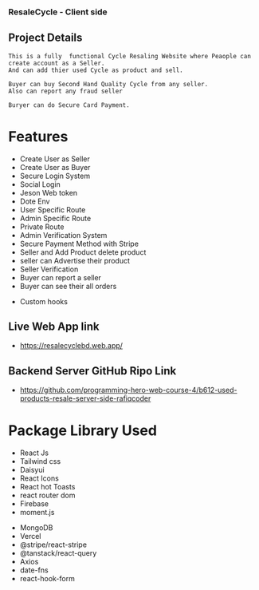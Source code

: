 ### ResaleCycle - Client side

## Project Details

    This is a fully  functional Cycle Resaling Website where Peaople can create account as a Seller.
    And can add thier used Cycle as product and sell.

    Buyer can buy Second Hand Quality Cycle from any seller.
    Also can report any fraud seller

    Buryer can do Secure Card Payment.

# Features

- Create User as Seller
- Create User as Buyer
- Secure Login System
- Social Login
- Jeson Web token
- Dote Env
- User Specific Route
- Admin Specific Route
- Private Route
- Admin Verification System
- Secure Payment Method with Stripe
- Seller and Add Product delete product
- seller can Advertise their product
- Seller Verification
- Buyer can report a seller
- Buyer can see their all orders

* Custom hooks

## Live Web App link

- https://resalecyclebd.web.app/

## Backend Server GitHub Ripo Link

- https://github.com/programming-hero-web-course-4/b612-used-products-resale-server-side-rafiqcoder

# Package Library Used

- React Js
- Tailwind css
- Daisyui
- React Icons
- React hot Toasts
- react router dom
- Firebase
- moment.js

* MongoDB
* Vercel
* @stripe/react-stripe
* @tanstack/react-query
* Axios
* date-fns
* react-hook-form
